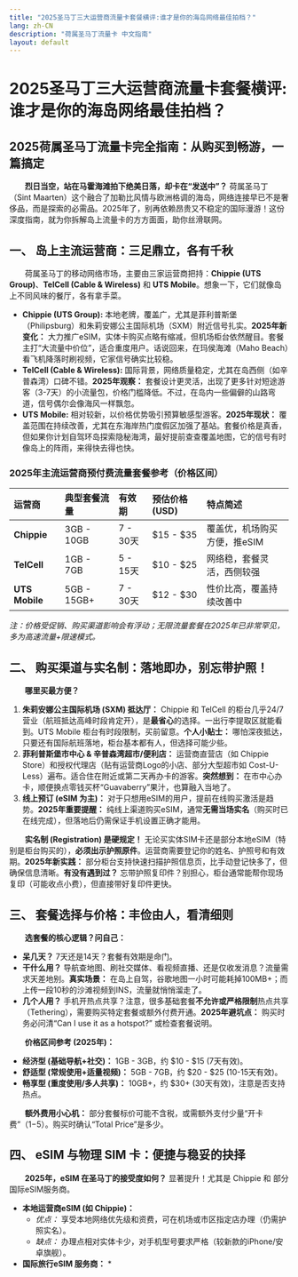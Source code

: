 ```yaml
---
title: "2025圣马丁三大运营商流量卡套餐横评:谁才是你的海岛网络最佳拍档？"
lang: zh-CN
description: "荷属圣马丁流量卡 中文指南"
layout: default
---
```

# 2025圣马丁三大运营商流量卡套餐横评:谁才是你的海岛网络最佳拍档？

## 2025荷属圣马丁流量卡完全指南：从购买到畅游，一篇搞定

　　**烈日当空，站在马霍海滩拍下绝美日落，却卡在“发送中”？** 荷属圣马丁（Sint Maarten）这个融合了加勒比风情与欧洲格调的海岛，网络连接早已不是奢侈品，而是探索的必需品。2025年了，别再依赖昂贵又不稳定的国际漫游！这份深度指南，就为你拆解岛上流量卡的方方面面，助你丝滑联网。

## 一、 岛上主流运营商：三足鼎立，各有千秋

　　荷属圣马丁的移动网络市场，主要由三家运营商把持：**Chippie (UTS Group)**、**TelCell (Cable & Wireless)** 和 **UTS Mobile**。想象一下，它们就像岛上不同风味的餐厅，各有拿手菜。

*   **Chippie (UTS Group):** 本地老牌，覆盖广，尤其是菲利普斯堡（Philipsburg）和朱莉安娜公主国际机场（SXM）附近信号扎实。**2025年新变化：** 大力推广eSIM，实体卡购买点略有缩减，但机场柜台依然醒目。套餐主打“大流量中价位”，适合重度用户。话说回来，在玛侯海滩（Maho Beach）看飞机降落时刷视频，它家信号确实比较稳。
*   **TelCell (Cable & Wireless):** 国际背景，网络质量稳定，尤其在岛西侧（如辛普森湾）口碑不错。**2025年观察：** 套餐设计更灵活，出现了更多针对短途游客（3-7天）的小流量包，价格门槛降低。不过，在岛内一些偏僻的山路弯道，信号偶尔会像海风一样飘忽。
*   **UTS Mobile:** 相对较新，以价格优势吸引预算敏感型游客。**2025年现状：** 覆盖范围在持续改善，尤其在东海岸热门度假区加强了基站。套餐价格是真香，但如果你计划自驾环岛探索隐秘海湾，最好提前查查覆盖地图，它的信号有时像岛上的阵雨，来得快去得也快。

### 2025年主流运营商预付费流量套餐参考（价格区间）

| 运营商   | 典型套餐流量 | 有效期   | 预估价格 (USD) | 特点简述                     |
| :------- | :----------- | :------- | :------------- | :--------------------------- |
| **Chippie** | 3GB - 10GB   | 7 - 30天 | $15 - $35      | 覆盖优，机场购买方便，推eSIM |
| **TelCell** | 1GB - 7GB    | 5 - 15天 | $10 - $25      | 网络稳，套餐灵活，西侧较强   |
| **UTS Mobile** | 5GB - 15GB+  | 7 - 30天 | $12 - $30      | 性价比高，覆盖持续改善中     |

*注：价格受促销、购买渠道影响会有浮动；无限流量套餐在2025年已非常罕见，多为高速流量+限速模式。*

## 二、 购买渠道与实名制：落地即办，别忘带护照！

　　**哪里买最方便？**

1.  **朱莉安娜公主国际机场 (SXM) 抵达厅：** Chippie 和 TelCell 的柜台几乎24/7营业（航班抵达高峰时段肯定开），是**最省心**的选择。一出行李提取区就能看到。UTS Mobile 柜台有时段限制，买前留意。**个人小贴士：** 哪怕深夜抵达，只要还有国际航班落地，柜台基本都有人，但选择可能少些。
2.  **菲利普斯堡市中心 & 辛普森湾超市/便利店：** 运营商直营店（如 Chippie Store）和授权代理店（贴有运营商Logo的小店、部分大型超市如 Cost-U-Less）遍布。适合住在附近或第二天再办卡的游客。**突然想到：** 在市中心办卡，顺便换点零钱买杯“Guavaberry”果汁，也算融入当地了。
3.  **线上预订 (eSIM 为主)：** 对于只想用eSIM的用户，提前在线购买激活是趋势。**2025年重要提醒：** 纯线上渠道购买eSIM，通常**无需当场实名**（购买时已在线完成），但落地后仍需保证手机设置正确才能用。

　　**实名制 (Registration) 是硬规定！** 无论买实体SIM卡还是部分本地eSIM（特别是柜台购买的），**必须出示护照原件**。运营商需要登记你的姓名、护照号和有效期。**2025年新实践：** 部分柜台支持快速扫描护照信息页，比手动登记快多了，但确保信息清晰。**有没有遇到过？** 忘带护照复印件？别担心，柜台通常能帮你现场复印（可能收点小费），但直接带好复印件更快。

## 三、 套餐选择与价格：丰俭由人，看清细则

　　**选套餐的核心逻辑？问自己：**

*   **呆几天？** 7天还是14天？套餐有效期是命门。
*   **干什么用？** 导航查地图、刷社交媒体、看视频直播、还是仅收发消息？流量需求天差地别。**真实场景：** 在岛上自驾，谷歌地图一小时可能耗掉100MB+；而上传一段10秒的沙滩视频到INS，流量就悄悄溜走了。
*   **几个人用？** 手机开热点共享？注意，很多基础套餐**不允许或严格限制**热点共享（Tethering），需要购买特定套餐或额外付费开通。**2025年避坑点：** 购买时务必问清“Can I use it as a hotspot?” 或检查套餐说明。

　　**价格区间参考 (2025年)：**

*   **经济型 (基础导航+社交)：** 1GB - 3GB，约 $10 - $15 (7天有效)。
*   **舒适型 (常规使用+适量视频)：** 5GB - 7GB，约 $20 - $25 (10-15天有效)。
*   **畅享型 (重度使用/多人共享)：** 10GB+，约 $30+ (30天有效)，注意是否支持热点。

　　**额外费用小心机：** 部分套餐标价可能不含税，或需额外支付少量“开卡费”（$1-$5）。购买时确认“Total Price”是多少。

## 四、 eSIM 与物理 SIM 卡：便捷与稳妥的抉择

　　**2025年，eSIM 在圣马丁的接受度如何？** 显著提升！尤其是 Chippie 和 部分国际eSIM服务商。

*   **本地运营商eSIM (如 Chippie)：**
    *   *优点：* 享受本地网络优先级和资费，可在机场或市区指定店办理（仍需护照实名）。
    *   *缺点：* 办理点相对实体卡少，对手机型号要求严格（较新款的iPhone/安卓旗舰）。
*   **国际旅行eSIM 服务商：**
    *